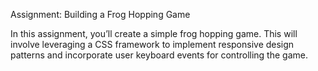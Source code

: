 Assignment: Building a Frog Hopping Game

In this assignment, you’ll create a simple frog hopping game. This will involve leveraging a CSS framework to implement responsive design patterns and incorporate user keyboard events for controlling the game.
